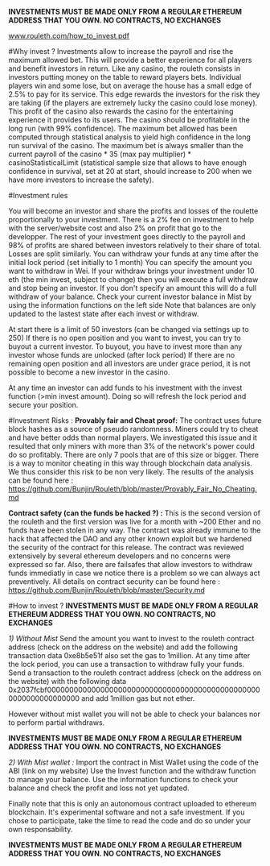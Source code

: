 **INVESTMENTS MUST BE MADE ONLY FROM A REGULAR ETHEREUM ADDRESS THAT YOU OWN. NO CONTRACTS, NO EXCHANGES**

www.rouleth.com/how_to_invest.pdf

#Why invest ?
Investments allow to increase the payroll and rise the maximum allowed bet. This will provide a better experience for all players and benefit investors in return.
Like any casino, the rouleth consists in investors putting money on the table to reward players bets. Individual players win and some lose, but on average the house has a small edge of 2.5% to pay for its service. This edge rewards the investors for the risk they are taking (if the players are extremely lucky the casino could lose money). This profit of the casino also rewards the casino for the entertaining experience it provides to its users.
The casino should be profitable in the long run (with 99% confidence). The maximum bet allowed has been computed through statistical analysis to yield high confidence in the long run survival of the casino. The maximum bet is always smaller than the current payroll of the casino * 35 (max pay multiplier) * casinoStatisticalLimit (statistical sample size that allows to have  enough confidence in survival, set at 20 at start, should increase to 200 when we have more investors to increase the safety).

#Investment rules
 
 You will become an investor and share the profits and losses of the roulette
   proportionally to your investment. There is a 2% fee on investment to help with the server/website
   cost and also 2% on profit that go to the developper.
   The rest of your investment goes directly to the payroll and 98% of profits are shared between 
   investors relatively to their share of total. Losses are split similarly.
   You can withdraw your funds at any time after the initial lock period (set initially to 1 month)
   You can specify the amount you want to withdraw in Wei.
   If your withdraw brings your investment under 10 eth (the min invest, subject to change)
   then you will execute a full withdraw and stop being an investor.
   If you don't specify an amount this will do a full withdraw of your balance.
   Check your current investor balance in Mist by using the information functions on the left side
   Note that balances are only updated to the lastest state after each invest or withdraw.
   
   At start there is a limit of 50 investors (can be changed via settings up to 250)
   If there is no open position and you want to invest, you can try to buyout a current investor.
   To buyout, you have to invest more than any investor whose funds are unlocked (after lock period)
   If there are no remaining open position and all investors are under grace period, it is not possible to 
   become a new investor in the casino.

   At any time an investor can add funds to his investment with the invest function (>min invest amount).
   Doing so will refresh the lock period and secure your position.
   
#Investment Risks :
**Provably fair and Cheat proof:** 
The contract uses future block hashes as a source of pseudo randomness. Miners could try to cheat and have better odds than normal players. We investigated this issue and it resulted that only miners with more than 3% of the network's power could do so profitably. There are only 7 pools that are of this size or bigger. There is a way to monitor cheating in this way through blockchain data analysis. We thus consider this risk to be non very likely. The results of the analysis can be found here : https://github.com/Bunjin/Rouleth/blob/master/Provably_Fair_No_Cheating.md

**Contract safety (can the funds be hacked ?) :** This is the second version of the rouleth and the first version was live for a month with ~200 Ether and no funds have been stolen in any way. The contract was already immune to the hack that affected the DAO and any other known exploit but we hardened the security of the contract for this release. The contract was reviewed extensively by several ethereum developers and no concerns were expressed so far. Also, there are failsafes that allow investors to withdraw funds immediatly in case we notice there is a problem so we can always act preventively.
All details on contract security can be found here : https://github.com/Bunjin/Rouleth/blob/master/Security.md
   
#How to invest ? 
**INVESTMENTS MUST BE MADE ONLY FROM A REGULAR ETHEREUM ADDRESS THAT YOU OWN. NO CONTRACTS, NO EXCHANGES**

*1) Without Mist* Send the amount you want to invest to the rouleth contract address (check on the address on the website) and add the following transaction data 0xe8b5e51f also set the gas to 1million. 
At any time after the lock period, you can use a transaction to withdraw fully your funds. Send a transaction to the rouleth contract address (check on the address on the website) with the following data 0x2037fcbf0000000000000000000000000000000000000000000000000000000000000000 and add 1million gas but not ether.

However without mist wallet you will not be able to check your balances nor to perform partial withdraws. 
   
   
   **INVESTMENTS MUST BE MADE ONLY FROM A REGULAR ETHEREUM ADDRESS THAT YOU OWN. NO CONTRACTS, NO EXCHANGES**
   
*2) With Mist wallet :*
   Import the contract in Mist Wallet using the code of the ABI (link on my website)
   Use the Invest function and the withdraw function to manage your balance.
   Use the information functions to check your balance and check the profit and loss not yet updated.
   

   Finally note that this is only an autonomous contract uploaded to ethereum blockchain. It's experimental software
   and not a safe investment. If you chose to participate, take the time to read the code and do so under your own responsability.
   
   **INVESTMENTS MUST BE MADE ONLY FROM A REGULAR ETHEREUM ADDRESS THAT YOU OWN. NO CONTRACTS, NO EXCHANGES**
